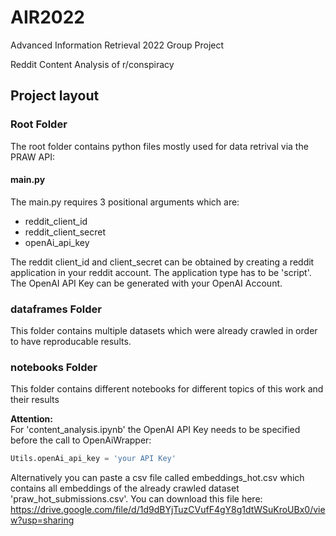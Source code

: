 # AIR2022
Advanced Information Retrieval 2022 Group Project

Reddit Content Analysis of r/conspiracy

## Project layout

### Root Folder
The root folder contains python files mostly used for data retrival via the PRAW API:

#### main.py
The main.py requires 3 positional arguments which are:
- reddit_client_id
- reddit_client_secret
- openAi_api_key

The reddit client_id and client_secret can be obtained by creating a reddit application in your reddit account. The application type has to be 'script'.
The OpenAI API Key can be generated with your OpenAI Account.

### dataframes Folder
This folder contains multiple datasets which were already crawled in order to have reproducable results.

### notebooks Folder
This folder contains different notebooks for different topics of this work and their results

__Attention:__  
For 'content_analysis.ipynb' the OpenAI API Key needs to be specified before the call to OpenAiWrapper:
```python
Utils.openAi_api_key = 'your API Key'
```
Alternatively you can paste a csv file called embeddings_hot.csv which contains all embeddings of the already crawled dataset 'praw_hot_submissions.csv'.
You can download this file here: https://drive.google.com/file/d/1d9dBYjTuzCVufF4gY8g1dtWSuKroUBx0/view?usp=sharing
